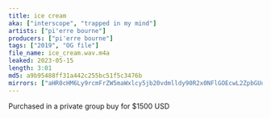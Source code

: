```yaml
---
title: ice cream
aka: ["interscope", "trapped in my mind"]
artists: ["pi'erre bourne"]
producers: ["pi'erre bourne"]
tags: ["2019", "OG file"]
file_name: ice_cream.wav.m4a
leaked: 2023-05-15
length: 3:01
md5: a9b95488ff31a442c255bc51f5c3476b
mirrors: ["aHR0cHM6Ly9rcmFrZW5maWxlcy5jb20vdmlldy90R2x0NFlGOEcwL2ZpbGUuaHRtbA==", "aHR0cHM6Ly9kYnJlZS5vcmcvdi82NDYyZDk="]
---
```

Purchased in a private group buy for $1500 USD
